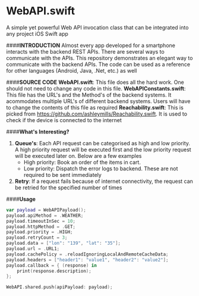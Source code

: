 # WebAPI.swift
A simple yet powerful Web API invocation class that can be integrated into any project iOS Swift app


####**INTRODUCTION**
Almost every app developed for a smartphone interacts with the backend REST APIs. There are several ways to communicate with the APIs. This repository demonstrates an elegant way to communicate with the backend APIs. The code can be used as a reference for other languages (Android, Java, .Net, etc.) as well

####**SOURCE CODE**
**WebAPI.swift**: This file does all the hard work. One should not need to change any code in this file.
**WebAPIConstants.swift**: This file has the URL's and the Method's of the backend systems. It acommodates multiple URL's of different backend systems. Users will have to change the contents of this file as required
**Reachability.swift**: This is picked from https://github.com/ashleymills/Reachability.swift. It is used to check if the device is connected to the internet

####**What's Interesting?**
1. **Queue's**: Each API request can be categorised as high and low priority. A high priority request will be executed first and the low priority request will be executed later on. Below are a few examples
	- High priority: Book an order of the items in cart.
	- Low priority: Dispatch the error logs to backend. These are not required to be sent immediately
2. **Retry**: If a request fails because of internet connectivity, the request can be retried for the specified number of times

####**Usage**
```swift
var payload = WebAPIPayload();
payload.apiMethod = .WEATHER;
payload.timeoutInSec = 10;
payload.httpMethod = .GET;
payload.priority = .HIGH;
payload.retryCount = 3;
payload.data = ["lon": "139", "lat": "35"];
payload.url = .URL1;
payload.cachePolicy = .reloadIgnoringLocalAndRemoteCacheData;
payload.headers = ["header1": "value1", "header2": "value2"];
payload.callback = { (response) in
    print(response.description);
};

WebAPI.shared.push(apiPayload: payload);
```
